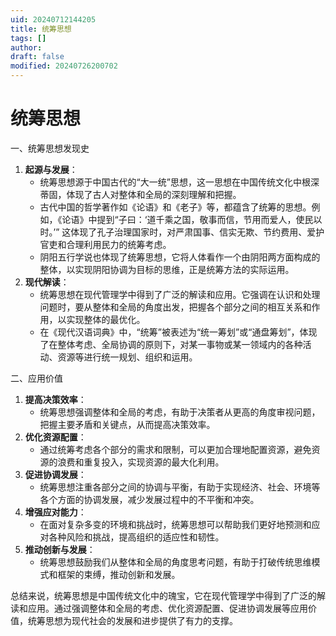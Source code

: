 ```yaml
---
uid: 20240712144205
title: 统筹思想
tags: []
author: 
draft: false
modified: 20240726200702
---
```


# 统筹思想

一、统筹思想发现史

1. **起源与发展**：
    - 统筹思想源于中国古代的“大一统”思想，这一思想在中国传统文化中根深蒂固，体现了古人对整体和全局的深刻理解和把握。
    - 古代中国的哲学著作如《论语》和《老子》等，都蕴含了统筹的思想。例如，《论语》中提到“子曰：‘道千乘之国，敬事而信，节用而爱人，使民以时。’” 这体现了孔子治理国家时，对严肃国事、信实无欺、节约费用、爱护官吏和合理利用民力的统筹考虑。
    - 阴阳五行学说也体现了统筹思想，它将人体看作一个由阴阳两方面构成的整体，以实现阴阳协调为目标的思维，正是统筹方法的实际运用。
2. **现代解读**：
    - 统筹思想在现代管理学中得到了广泛的解读和应用。它强调在认识和处理问题时，要从整体和全局的角度出发，把握各个部分之间的相互关系和作用，以实现整体的最优化。
    - 在《现代汉语词典》中，“统筹”被表述为“统一筹划”或“通盘筹划”，体现了在整体考虑、全局协调的原则下，对某一事物或某一领域内的各种活动、资源等进行统一规划、组织和运用。

二、应用价值

1. **提高决策效率**：
    - 统筹思想强调整体和全局的考虑，有助于决策者从更高的角度审视问题，把握主要矛盾和关键点，从而提高决策效率。
2. **优化资源配置**：
    - 通过统筹考虑各个部分的需求和限制，可以更加合理地配置资源，避免资源的浪费和重复投入，实现资源的最大化利用。
3. **促进协调发展**：
    - 统筹思想注重各部分之间的协调与平衡，有助于实现经济、社会、环境等各个方面的协调发展，减少发展过程中的不平衡和冲突。
4. **增强应对能力**：
    - 在面对复杂多变的环境和挑战时，统筹思想可以帮助我们更好地预测和应对各种风险和挑战，提高组织的适应性和韧性。
5. **推动创新与发展**：
    - 统筹思想鼓励我们从整体和全局的角度思考问题，有助于打破传统思维模式和框架的束缚，推动创新和发展。

总结来说，统筹思想是中国传统文化中的瑰宝，它在现代管理学中得到了广泛的解读和应用。通过强调整体和全局的考虑、优化资源配置、促进协调发展等应用价值，统筹思想为现代社会的发展和进步提供了有力的支撑。